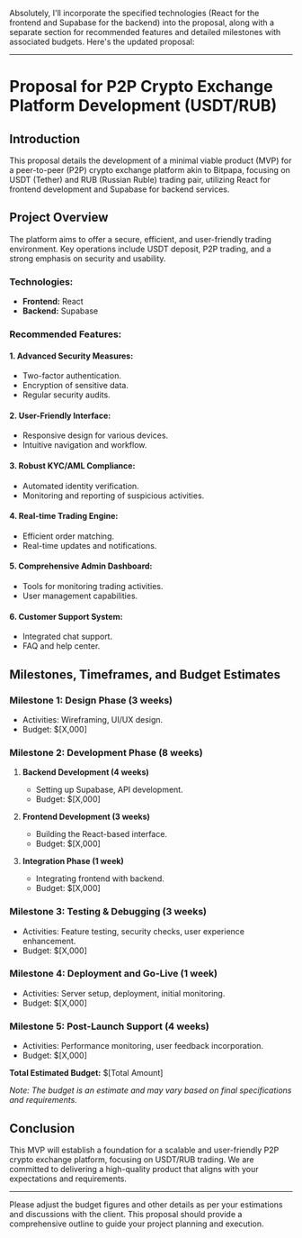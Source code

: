 Absolutely, I'll incorporate the specified technologies (React for the frontend and Supabase for the backend) into the proposal, along with a separate section for recommended features and detailed milestones with associated budgets. Here's the updated proposal:

---

# Proposal for P2P Crypto Exchange Platform Development (USDT/RUB)

## Introduction

This proposal details the development of a minimal viable product (MVP) for a peer-to-peer (P2P) crypto exchange platform akin to Bitpapa, focusing on USDT (Tether) and RUB (Russian Ruble) trading pair, utilizing React for frontend development and Supabase for backend services.

## Project Overview

The platform aims to offer a secure, efficient, and user-friendly trading environment. Key operations include USDT deposit, P2P trading, and a strong emphasis on security and usability.

### Technologies:

- **Frontend:** React
- **Backend:** Supabase

### Recommended Features:

#### 1. Advanced Security Measures:
   - Two-factor authentication.
   - Encryption of sensitive data.
   - Regular security audits.

#### 2. User-Friendly Interface:
   - Responsive design for various devices.
   - Intuitive navigation and workflow.

#### 3. Robust KYC/AML Compliance:
   - Automated identity verification.
   - Monitoring and reporting of suspicious activities.

#### 4. Real-time Trading Engine:
   - Efficient order matching.
   - Real-time updates and notifications.

#### 5. Comprehensive Admin Dashboard:
   - Tools for monitoring trading activities.
   - User management capabilities.

#### 6. Customer Support System:
   - Integrated chat support.
   - FAQ and help center.

## Milestones, Timeframes, and Budget Estimates

### Milestone 1: Design Phase (3 weeks)
- Activities: Wireframing, UI/UX design.
- Budget: $[X,000]

### Milestone 2: Development Phase (8 weeks)
1. **Backend Development (4 weeks)**
   - Setting up Supabase, API development.
   - Budget: $[X,000]

2. **Frontend Development (3 weeks)**
   - Building the React-based interface.
   - Budget: $[X,000]

3. **Integration Phase (1 week)**
   - Integrating frontend with backend.
   - Budget: $[X,000]

### Milestone 3: Testing & Debugging (3 weeks)
- Activities: Feature testing, security checks, user experience enhancement.
- Budget: $[X,000]

### Milestone 4: Deployment and Go-Live (1 week)
- Activities: Server setup, deployment, initial monitoring.
- Budget: $[X,000]

### Milestone 5: Post-Launch Support (4 weeks)
- Activities: Performance monitoring, user feedback incorporation.
- Budget: $[X,000]

**Total Estimated Budget:** $[Total Amount]

*Note: The budget is an estimate and may vary based on final specifications and requirements.*

## Conclusion

This MVP will establish a foundation for a scalable and user-friendly P2P crypto exchange platform, focusing on USDT/RUB trading. We are committed to delivering a high-quality product that aligns with your expectations and requirements.

---

Please adjust the budget figures and other details as per your estimations and discussions with the client. This proposal should provide a comprehensive outline to guide your project planning and execution.
